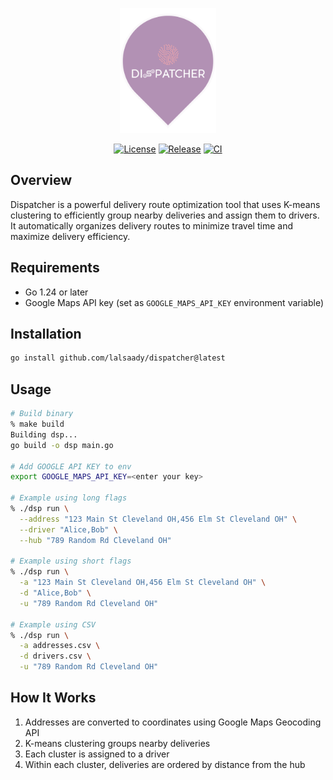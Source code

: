 <p align="center"><img alt="xplr" src="./img/dsp.png" height="200" /></p>

<p align="center">
  <a href="https://github.com/lalsaady/dispatcher/blob/main/LICENSE"><img src="https://img.shields.io/github/license/lalsaady/dispatcher?color=blue" alt="License"></a>
  <a href="https://github.com/lalsaady/dispatcher/releases"><img src="https://img.shields.io/github/v/release/lalsaady/dispatcher?include_prereleases" alt="Release"></a>
  <a href="https://github.com/lalsaady/dispatcher/actions?workflow=test"><img src="https://img.shields.io/github/actions/workflow/status/lalsaady/dispatcher/test.yaml" alt="CI"></a>
</p>

## Overview

Dispatcher is a powerful delivery route optimization tool that uses K-means clustering to efficiently group nearby deliveries and assign them to drivers. It automatically organizes delivery routes to minimize travel time and maximize delivery efficiency.

## Requirements

- Go 1.24 or later
- Google Maps API key (set as `GOOGLE_MAPS_API_KEY` environment variable)

## Installation

```bash
go install github.com/lalsaady/dispatcher@latest
```

## Usage

```bash
# Build binary
% make build
Building dsp...
go build -o dsp main.go

# Add GOOGLE API KEY to env
export GOOGLE_MAPS_API_KEY=<enter your key>

# Example using long flags
% ./dsp run \
  --address "123 Main St Cleveland OH,456 Elm St Cleveland OH" \
  --driver "Alice,Bob" \
  --hub "789 Random Rd Cleveland OH"

# Example using short flags
% ./dsp run \
  -a "123 Main St Cleveland OH,456 Elm St Cleveland OH" \
  -d "Alice,Bob" \
  -u "789 Random Rd Cleveland OH"

# Example using CSV
% ./dsp run \
  -a addresses.csv \
  -d drivers.csv \
  -u "789 Random Rd Cleveland OH"
```

## How It Works

1. Addresses are converted to coordinates using Google Maps Geocoding API
2. K-means clustering groups nearby deliveries
3. Each cluster is assigned to a driver
4. Within each cluster, deliveries are ordered by distance from the hub